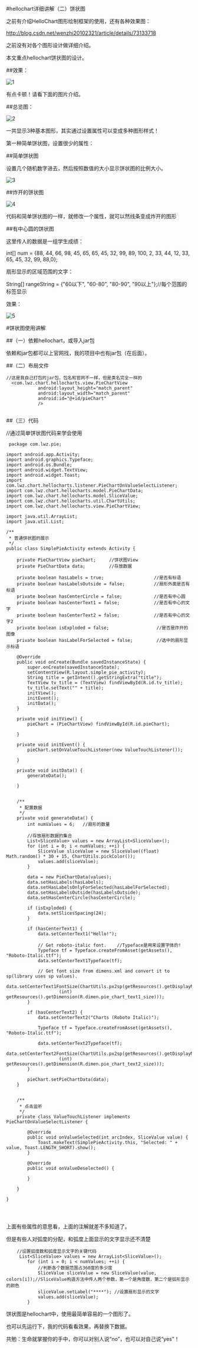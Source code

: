 #hellochart详细讲解（二）饼状图


之前有介绍HelloChart图形绘制框架的使用，还有各种效果图：

http://blog.csdn.net/wenzhi20102321/article/details/73133718



之前没有对各个图形设计做详细介绍。

本文重点hellochart饼状图的设计。


##效果：


![1](http://i.imgur.com/YBy4rFZ.gif)

有点卡顿！请看下面的图片介绍。



##总览图：


![2](http://i.imgur.com/5bdAvQo.png)


一共显示3种基本图形，其实通过设置属性可以变成多种图形样式！

第一种简单饼状图，设置很少的属性：


##简单饼状图

设置几个随机数字进去，然后按照数值的大小显示饼状图的比例大小。

![3](http://i.imgur.com/dCHKTch.png)





##炸开的饼状图


![4](http://i.imgur.com/AMb8moX.png)


代码和简单饼状图的一样，就修改一个属性，就可以然线条变成炸开的图形


##有中心圆的饼状图

这里传人的数据是一组学生成绩：

int[] num = {88, 44, 66, 98, 45, 65, 65, 45, 32, 99, 89, 100, 2, 33, 44, 12, 33, 65, 45, 32, 99, 88,0};

扇形显示的区域范围的文字：

String[] rangeString = {"60以下", "60-80", "80-90", "90以上"};//每个范围的标签显示

效果：

![5](http://i.imgur.com/FfO4elG.png)


#饼状图使用讲解

##（一）依赖hellochart，或导入jar包

依赖和jar包都可以上官网找，我的项目中也有jar包（在后面）。


##（二）布局文件

```
//这是我自己打包的jar包，包名和官网不一样，但是类名完全一样的
  <com.lwz.chart.hellocharts.view.PieChartView
            android:layout_height="match_parent"
            android:layout_width="match_parent"
            android:id="@+id/pieChart"
            />


```


##（三）代码

//通过简单饼状图代码来学会使用

```
 package com.lwz.pie;

import android.app.Activity;
import android.graphics.Typeface;
import android.os.Bundle;
import android.widget.TextView;
import android.widget.Toast;
import com.lwz.chart.hellocharts.listener.PieChartOnValueSelectListener;
import com.lwz.chart.hellocharts.model.PieChartData;
import com.lwz.chart.hellocharts.model.SliceValue;
import com.lwz.chart.hellocharts.util.ChartUtils;
import com.lwz.chart.hellocharts.view.PieChartView;

import java.util.ArrayList;
import java.util.List;

/**
 * 普通饼状图的展示
 */
public class SimplePieActivity extends Activity {

    private PieChartView pieChart;     //饼状图View
    private PieChartData data;         //存放数据

    private boolean hasLabels = true;                   //是否有标语
    private boolean hasLabelsOutside = false;           //扇形外面是否有标语
    private boolean hasCenterCircle = false;            //是否有中心圆
    private boolean hasCenterText1 = false;             //是否有中心的文字
    private boolean hasCenterText2 = false;             //是否有中心的文字2
    private boolean isExploded = false;                  //是否是炸开的图像
    private boolean hasLabelForSelected = false;         //选中的扇形显示标语

    @Override
    public void onCreate(Bundle savedInstanceState) {
        super.onCreate(savedInstanceState);
        setContentView(R.layout.simple_pie_activity);
        String title = getIntent().getStringExtra("title");
        TextView tv_title = (TextView) findViewById(R.id.tv_title);
        tv_title.setText("" + title);
        initView();
        initEvent();
        initData();
    }

    private void initView() {
        pieChart = (PieChartView) findViewById(R.id.pieChart);

    }

    private void initEvent() {
        pieChart.setOnValueTouchListener(new ValueTouchListener());

    }

    private void initData() {
        generateData();

    }


    /**
     * 配置数据
     */
    private void generateData() {
        int numValues = 6;   //扇形的数量
		
		//存放扇形数据的集合
        List<SliceValue> values = new ArrayList<SliceValue>();
        for (int i = 0; i < numValues; ++i) {
            SliceValue sliceValue = new SliceValue((float) Math.random() * 30 + 15, ChartUtils.pickColor());
            values.add(sliceValue);
        }

        data = new PieChartData(values);
        data.setHasLabels(hasLabels);
        data.setHasLabelsOnlyForSelected(hasLabelForSelected);
        data.setHasLabelsOutside(hasLabelsOutside);
        data.setHasCenterCircle(hasCenterCircle);

        if (isExploded) {
            data.setSlicesSpacing(24);
        }

        if (hasCenterText1) {
            data.setCenterText1("Hello!");

            // Get roboto-italic font.    //Typeface是用来设置字体的!
            Typeface tf = Typeface.createFromAsset(getAssets(), "Roboto-Italic.ttf");
            data.setCenterText1Typeface(tf);

            // Get font size from dimens.xml and convert it to sp(library uses sp values).
            data.setCenterText1FontSize(ChartUtils.px2sp(getResources().getDisplayMetrics().scaledDensity,
                    (int) getResources().getDimension(R.dimen.pie_chart_text1_size)));
        }

        if (hasCenterText2) {
            data.setCenterText2("Charts (Roboto Italic)");

            Typeface tf = Typeface.createFromAsset(getAssets(), "Roboto-Italic.ttf");

            data.setCenterText2Typeface(tf);
            data.setCenterText2FontSize(ChartUtils.px2sp(getResources().getDisplayMetrics().scaledDensity,
                    (int) getResources().getDimension(R.dimen.pie_chart_text2_size)));
        }

        pieChart.setPieChartData(data);
    }


    /**
     * 点击监听
     */
    private class ValueTouchListener implements PieChartOnValueSelectListener {

        @Override
        public void onValueSelected(int arcIndex, SliceValue value) {
            Toast.makeText(SimplePieActivity.this, "Selected: " + value, Toast.LENGTH_SHORT).show();
        }

        @Override
        public void onValueDeselected() {

        }

    }

}




```

上面有些属性的意思看，上面的注解就差不多知道了。

但是有些人对弧度的分配，和弧度上面显示的文字显示还不清楚



```
	//设置弧度数和弧度显示文字的关键代码
 	 List<SliceValue> values = new ArrayList<SliceValue>();
        for (int i = 0; i < numValues; ++i) {
            //判断各个数据范围占360度的多少度
            SliceValue sliceValue = new SliceValue(value, colors[i]);//SliceValue构造方法中传人两个参数，第一个是角度数，第二个是弧形显示的颜色
            sliceValue.setLabel("****"); //设置扇形显示的文字
            values.add(sliceValue);
        }

```


饼状图是hellochart中，使用最简单容易的一个图形了。

也可以先运行下，我的代码看看效果，再替换下数据。



共勉：生命就掌握你的手中，你可以对别人说“no”，也可以对自己说“yes”！
